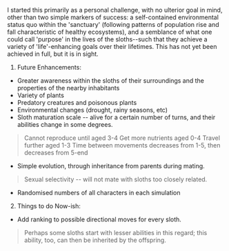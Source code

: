 I started this primarily as a personal challenge, with no ulterior goal in mind, other than two simple markers of success: a self-contained environmental status quo within the 'sanctuary' (following patterns of population rise and fall characteristic of healthy ecosystems), and a semblance of what one could call 'purpose' in the lives of the sloths--such that they achieve a variety of 'life'-enhancing goals over their lifetimes.  This has not yet been achieved in full, but it is in sight.

1. Future Enhancements:
  * Greater awareness within the sloths of their surroundings and the properties of the nearby inhabitants
  * Variety of plants
  * Predatory creatures and poisonous plants
  * Environmental changes (drought, rainy seasons, etc)
  * Sloth maturation scale -- alive for a certain number of turns, and their abilities change in some degrees. 
   > Cannot reproduce until aged 3-4
   > Get more nutrients aged 0-4
   > Travel further aged 1-3
   > Time between movements decreases from 1-5, then decreases from 5-end
  * Simple evolution, through inheritance from parents during mating.
   > Sexual selectivity -- will not mate with sloths too closely related.
  * Randomised numbers of all characters in each simulation




2. Things to do Now-ish:
  * Add ranking to possible directional moves for every sloth.
   > Perhaps some sloths start with lesser abilities in this regard; this ability, too, can then be inherited by the offspring.
